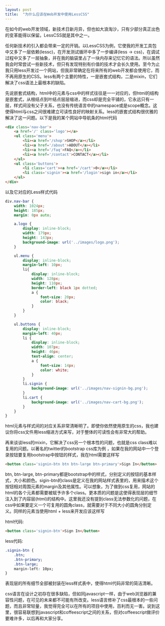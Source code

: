 ```yaml
---
layout: post
title:  "为什么应该在Web开发中使用LessCSS"
---
```


在如今的web开发领域，新技术日新月异，但也如大浪淘沙，只有少部分真正出色的变革能得以保留。LessCSS就是其中之一。

任何新技术的引入都会带来一定的开销。以LessCSS为例，它使我的开发工具包中又多了一层依赖(lessc)，在开发测试循环中多了一步编译(less -> css)，在调试过程中又多了一层抽象，并在我的脑袋里占了一块内存来记忆它的语法。所以虽然我会时常尝试一些新技术，但只有发现特别有价值的技术才会长久使用。至今为止我只用less开发过一个网站，但我非常确定在将来所有的web开发都会使用它，而不再用原生的CSS。less有两个主要的特性，一是嵌套式结构，二是mixin，它们解决了css语法上最根本的缺陷。

先说嵌套式结构，html中的元素与css中的样式往往是一一对应的，但html的结构是嵌套式，从根结点到叶结点层层缩进，而css却是完全平铺的，它永远只有一层，样式间没有父子关系，也没有传统语言中的namespace或是scope概念。这使得html与css之间很难建立可读性良好的映射关系。less的嵌套式结构很优雅的解决了这一问题。以下是我的某个网站中导航条的html代码

```html
<div class='nav-bar'>
    <a href='/' class='logo'></a>
    <ul class='menu'>
        <li><a href='/shop'>SHOP</a></li>
        <li><a href='/about'>ABOUT</a></li>
        <li><a href='/faq'>FAQ</a></li>
        <li><a href='/contact'>CONTACT</a></li>
    </ul>
    <ul class='buttons'>
        <li class='cart'><a href='/cart'>0</a></li>
        <li class='signin'><a href='/login'>sign in</a></li>
    </ul>
</div>
```

以及它对应的Less样式代码

```css
div.nav-bar {
    width: 1024px;
    height: 185px;
    margin: 0px auto;       

    a.logo {
        display: inline-block;
        width: 179px;
        height: 143px;
        background-image: url('../images/logo.png');
    }

    ul.menu {
        display: inline-block;
        margin-left: 10px;
        li{
            display: inline-block;
            width: 128px;
            height: 110px;
            border-left: black 1px dotted;
            a {
                font-size: 20px;
                color: black;
            }
        }
    }

    ul.buttons {
        display: inline-block;
        margin-left: 40px;
        li {
            display: inline-block;
            width: 107px;
            height: 46px;
            text-align: center;
            a {
                font-size: 14px;
                color: white;
            }
        }
        li.signin {
            background-image: url('../images/nav-signin-bg.png');
        }
        li.cart {
            background-image: url('../images/nav-cart-bg.png');
        }
    }
}
```

html元素与样式间的对应关系非常清晰明了。即使你依然使用原生的css，我也建议你将css文件用less缩进方式来写，对于整体的可读性会有非常大的帮助。

再来谈谈less的mixin，它解决了css另一个根本性的问题，也就是css class难以复用的问题。以著名的twitter的bootstrap css库为例 ，如果在我的网站中一个登录按钮要复用bootstrap中按钮的样式，我在html需要这样写

```html
<button class='signin-btn btn btn-large btn-primary'>Sign In</button>
```

btn, btn-large, btn-primary都是bootstrap中的样式，分别定义的按钮的基本样式，大小和颜色。sigin-btn的class是定义在我的网站样式表里的，用来描术这个按钮相对周围元素的margin及其他属性。可以想象，为了做到css复用，网站的html的各个元素都需要被赋予许多个class。更本质的问题是这使得表现层的细节注入到了内容层(html)的结构中。这里我还没有提到class无法参数化的问题，在css中如果要定义一个可复用的圆角class，就需要对于不同大小的圆角分别定义。同样的元素当使用html + less来开发应该这样写

html代码:

```html
<button class='signin-btn'>Sign In</button>
```

less代码:

```css
.signin-btn {
	.btn;
	.btn-primary;
	.btn-large;
	margin-left: 10px;
}
```

表现层的所有细节全部被封装在less样式表中，使得html代码非常的简洁清晰。

css语言在设计之初存在很多缺陷，但如同javascript一样，由于web浏览器的兼容性问题，在可见的未来都不可能有所改变。less语言修补了css最根本的一些问题，而且非常轻量，我觉得完全可以在所有的项目中使用，百利而无一害。说到这里，很容易联想到javascript和coffeescript之间的关系，但对coffeescript做评价要难许多，以后再和大家分享。
